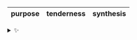 | purpose | tenderness | synthesis |
| :-----: | :--------: | :-------: |

<details>
  <summary>✨</summary>
  These words are chosen at random each day. New words will appear here tomorrow morning.
</details>